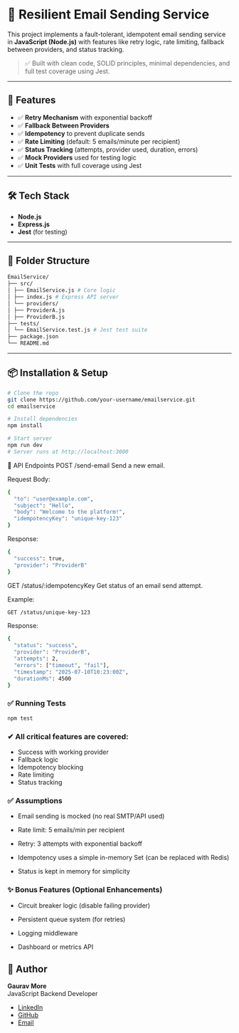 # 📧 Resilient Email Sending Service

This project implements a fault-tolerant, idempotent email sending service in **JavaScript (Node.js)** with features like retry logic, rate limiting, fallback between providers, and status tracking.

> ✅ Built with clean code, SOLID principles, minimal dependencies, and full test coverage using Jest.

---

## 🚀 Features

- ✅ **Retry Mechanism** with exponential backoff  
- ✅ **Fallback Between Providers**  
- ✅ **Idempotency** to prevent duplicate sends  
- ✅ **Rate Limiting** (default: 5 emails/minute per recipient)  
- ✅ **Status Tracking** (attempts, provider used, duration, errors)  
- ✅ **Mock Providers** used for testing logic  
- ✅ **Unit Tests** with full coverage using Jest

---

## 🛠️ Tech Stack

- **Node.js**
- **Express.js**
- **Jest** (for testing)

---

## 📁 Folder Structure
```bash
EmailService/
├── src/
│ ├── EmailService.js # Core logic
│ ├── index.js # Express API server
│ └── providers/
│ ├── ProviderA.js
│ ├── ProviderB.js
├── tests/
│ └── EmailService.test.js # Jest test suite
├── package.json
└── README.md
```
---

## 📦 Installation & Setup

```bash
# Clone the repo
git clone https://github.com/your-username/emailservice.git
cd emailservice

# Install dependencies
npm install

# Start server
npm run dev
# Server runs at http://localhost:3000

```
📮 API Endpoints
POST /send-email
Send a new email.

Request Body:
```bash
{
  "to": "user@example.com",
  "subject": "Hello",
  "body": "Welcome to the platform!",
  "idempotencyKey": "unique-key-123"
}
```

Response:
```bash
{
  "success": true,
  "provider": "ProviderB"
}

```

GET /status/:idempotencyKey
Get status of an email send attempt.

Example:
```bash
GET /status/unique-key-123
```
Response:
```bash
{
  "status": "success",
  "provider": "ProviderB",
  "attempts": 2,
  "errors": ["timeout", "fail"],
  "timestamp": "2025-07-10T10:23:00Z",
  "durationMs": 4500
}
```
### ✅ Running Tests
```bash
npm test
```
### ✔ All critical features are covered:

- Success with working provider
- Fallback logic
- Idempotency blocking
- Rate limiting
- Status tracking

### ✅ Assumptions
- Email sending is mocked (no real SMTP/API used)

- Rate limit: 5 emails/min per recipient

- Retry: 3 attempts with exponential backoff

- Idempotency uses a simple in-memory Set (can be replaced with Redis)

- Status is kept in memory for simplicity

### ✨ Bonus Features (Optional Enhancements)
- Circuit breaker logic (disable failing provider)

- Persistent queue system (for retries)

- Logging middleware

- Dashboard or metrics API

## 👤 Author

**Gaurav More**  
JavaScript Backend Developer  


- [LinkedIn](https://www.linkedin.com/in/gauravmore12)
- [GitHub](https://github.com/gauravmore-bd)
- [Email](mailto:gauravmore33444@gmail.com)